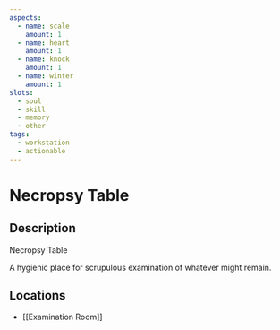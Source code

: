 ```yaml
---
aspects: 
  - name: scale
    amount: 1
  - name: heart
    amount: 1
  - name: knock
    amount: 1
  - name: winter
    amount: 1
slots: 
  - soul
  - skill
  - memory
  - other
tags: 
  - workstation
  - actionable
---
```


# Necropsy Table

## Description
Necropsy Table

A hygienic place for scrupulous examination of whatever might remain.
## Locations
- [[Examination Room]]